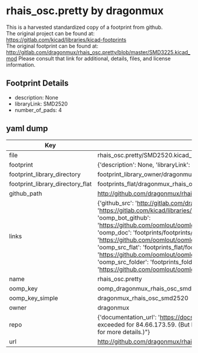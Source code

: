# rhais_osc.pretty by dragonmux  
This is a harvested standardized copy of a footprint from github.  
The original project can be found at:  
https://gitlab.com/kicad/libraries/kicad-footprints  
The original footprint can be found at:
http://gitlab.com/dragonmux/rhais_osc.pretty/blob/master/SMD3225.kicad_mod
Please consult that link for additional, details, files, and license information.  
## Footprint Details
* description: None  
* libraryLink: SMD2520  
* number_of_pads: 4  
## yaml dump  
| Key | Value |  
| --- | --- |  
| file | rhais_osc.pretty/SMD2520.kicad_mod |  
| footprint | {'description': None, 'libraryLink': 'SMD2520', 'number_of_pads': 4} |  
| footprint_library_directory | footprint_library_owner/dragonmux_rhais_osc.pretty |  
| footprint_library_directory_flat | footprints_flat/dragonmux_rhais_osc_smd2520/working |  
| github_path | http://github.com/dragonmux/rhais_osc.pretty/blob/master/SMD2520.kicad_mod |  
| links | {'github_src': 'http://gitlab.com/dragonmux/rhais_osc.pretty/blob/master/SMD3225.kicad_mod', 'github_src_repo': 'https://gitlab.com/kicad/libraries/kicad-footprints', 'oomp_bot': 'footprints/dragonmux_rhais_osc_smd2520/working', 'oomp_bot_github': 'https://github.com/oomlout/oomlout_oomp_footprint_bot/tree/main/footprints/dragonmux_rhais_osc_smd2520/working', 'oomp_doc': 'footprints/footprints/dragonmux/rhais_osc/SMD2520/working/', 'oomp_doc_github': 'https://github.com/oomlout/oomlout_oomp_footprint_doc/tree/main/footprints/footprints/dragonmux/rhais_osc/SMD2520/working', 'oomp_src_flat': 'footprints_flat/footprints_flat/dragonmux_rhais_osc_smd2520/working', 'oomp_src_flat_github': 'https://github.com/oomlout/oomlout_oomp_footprint_src/tree/main/footprints_flat/dragonmux_rhais_osc_smd2520/working', 'oomp_src_folder': 'footprints_folder/footprints_folder/dragonmux/rhais_osc/SMD2520/working', 'oomp_src_folder_github': 'https://github.com/oomlout/oomlout_oomp_footprint_src/tree/main/footprints_folder/dragonmux/rhais_osc/SMD2520/working'} |  
| name | rhais_osc.pretty |  
| oomp_key | oomp_dragonmux_rhais_osc_smd2520 |  
| oomp_key_simple | dragonmux_rhais_osc_smd2520 |  
| owner | dragonmux |  
| repo | {'documentation_url': 'https://docs.github.com/rest/overview/resources-in-the-rest-api#rate-limiting', 'message': "API rate limit exceeded for 84.66.173.59. (But here's the good news: Authenticated requests get a higher rate limit. Check out the documentation for more details.)"} |  
| url | http://github.com/dragonmux/rhais_osc.pretty |  

